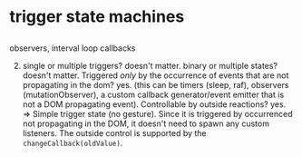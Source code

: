 # trigger state machines

##
observers,
interval loop
callbacks


2. single or multiple triggers? doesn't matter. binary or multiple states? doesn't matter. Triggered *only* by the occurrence of events that are not propagating in the dom?  yes. (this can be timers (sleep, raf), observers (mutationObserver), a custom callback generator/event emitter that is not a DOM propagating event). Controllable by outside reactions? yes. => Simple trigger state (no gesture). Since it is triggered by occurrenced not propagating in the DOM, it doesn't need to spawn any custom listeners. The outside control is supported by the `changeCallback(oldValue)`.
